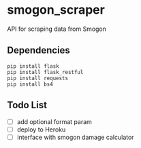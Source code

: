# smogon_scraper
API for scraping data from Smogon

## Dependencies
 `pip install flask`\
 `pip install flask_restful`\
 `pip install requests`\
 `pip install bs4`

## Todo List
 - [ ] add optional format param
 - [ ] deploy to Heroku
 - [ ] interface with smogon damage calculator
